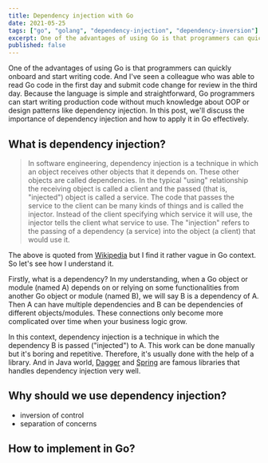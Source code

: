 ```yaml
---
title: Dependency injection with Go
date: 2021-05-25
tags: ["go", "golang", "dependency-injection", "dependency-inversion"]
excerpt: One of the advantages of using Go is that programmers can quickly onboard and start writing code. And I've seen a colleague who was able to read Go code in the first day and submit code change for review in the third day. Because the language is simple and straightforward, Go programmers can start writing production code without much knowledge about OOP or design patterns like dependency injection. In this post, we'll discuss the importance of dependency injection and how to apply it in Go effectively.
published: false
---
```


One of the advantages of using Go is that programmers can quickly onboard and start writing code. And I've seen a colleague who was able to read Go code in the first day and submit code change for review in the third day. Because the language is simple and straightforward, Go programmers can start writing production code without much knowledge about OOP or design patterns like dependency injection. In this post, we'll discuss the importance of dependency injection and how to apply it in Go effectively.

## What is dependency injection?

> In software engineering, dependency injection is a technique in which an object receives other objects that it depends on. These other objects are called dependencies. In the typical "using" relationship the receiving object is called a client and the passed (that is, "injected") object is called a service. The code that passes the service to the client can be many kinds of things and is called the injector. Instead of the client specifying which service it will use, the injector tells the client what service to use. The "injection" refers to the passing of a dependency (a service) into the object (a client) that would use it.

The above is quoted from [Wikipedia](https://en.wikipedia.org/wiki/Dependency_injection) but I find it rather vague in Go context. So let's see how I understand it.

Firstly, what is a dependency? In my understanding, when a Go object or module (named A) depends on or relying on some functionalities from another Go object or module (named B), we will say B is a dependency of A. Then A can have multiple dependencies and B can be dependencies of different objects/modules. These connections only become more complicated over time when your business logic grow.

In this context, dependency injection is a technique in which the dependency B is passed ("injected") to A. This work can be done manually but it's boring and repetitive. Therefore, it's usually done with the help of a library. And in Java world, [Dagger](https://dagger.dev/) and [Spring](https://spring.io/) are famous libraries that handles dependency injection very well.

## Why should we use dependency injection?

- inversion of control
- separation of concerns

## How to implement in Go?
